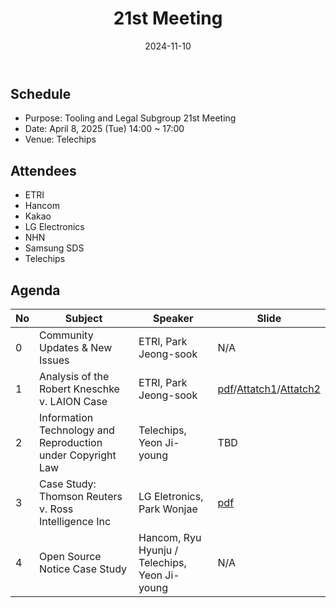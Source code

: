 ﻿---
title: "21st Meeting"
linkTitle: "21st Meeting"
weight: 5
date: 2024-11-10
type: docs
description: Tooling & Legal Subgroup 21st Meeting
---

## Schedule
* Purpose: Tooling and Legal Subgroup 21st Meeting
* Date: April 8, 2025 (Tue) 14:00 ~ 17:00
* Venue: Telechips

## Attendees
* ETRI
* Hancom
* Kakao
* LG Electronics
* NHN
* Samsung SDS
* Telechips

## Agenda
| No | Subject           | Speaker | Slide |
|----|-----------------|------|------|
| 0  | Community Updates & New Issues | ETRI, Park Jeong-sook | N/A |
| 1  | Analysis of the Robert Kneschke v. LAION Case | ETRI, Park Jeong-sook  | [pdf](./1_AI_Copyright_Issue_RobertKneschke_v_LAION.pdf)/[Attatch1](./1_1_the_bill_on_legal_tech_industry.pdf)/[Attatch2](./1_2_Latest_Legislative_Trends.pdf) |
| 2  | Information Technology and Reproduction under Copyright Law | Telechips, Yeon Ji-young | TBD |
| 3  | Case Study: Thomson Reuters v. Ross Intelligence Inc | LG Eletronics, Park Wonjae | [pdf](./3_Westlaw_v_RossAI.pdf) |
| 4  | Open Source Notice Case Study | Hancom, Ryu Hyunju / Telechips, Yeon Ji-young | N/A |

<!--

## Attendees

## Meeting Minutes

## Photo Gallery

<div ><span class="image fit">
</span></div> -->